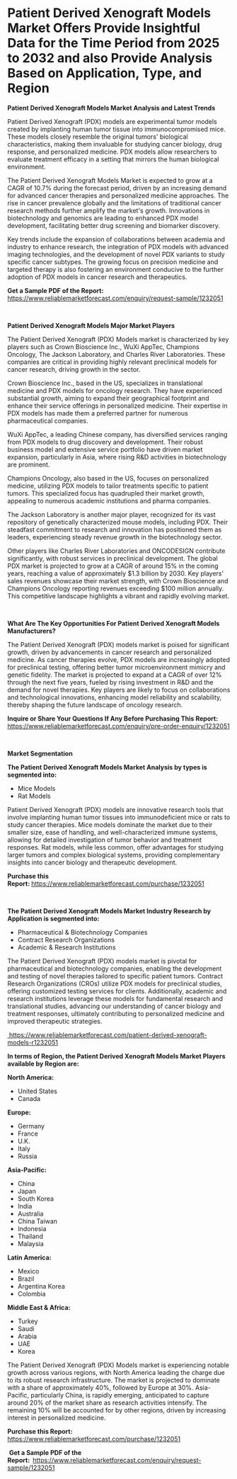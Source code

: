 <p><h1>Patient Derived Xenograft Models Market Offers Provide Insightful Data for the Time Period from 2025 to 2032 and also Provide Analysis Based on Application, Type, and Region</h1></p><p><strong>Patient Derived Xenograft Models Market Analysis and Latest Trends</strong></p>
<p><p>Patient Derived Xenograft (PDX) models are experimental tumor models created by implanting human tumor tissue into immunocompromised mice. These models closely resemble the original tumors' biological characteristics, making them invaluable for studying cancer biology, drug response, and personalized medicine. PDX models allow researchers to evaluate treatment efficacy in a setting that mirrors the human biological environment.</p><p>The Patient Derived Xenograft Models Market is expected to grow at a CAGR of 10.7% during the forecast period, driven by an increasing demand for advanced cancer therapies and personalized medicine approaches. The rise in cancer prevalence globally and the limitations of traditional cancer research methods further amplify the market's growth. Innovations in biotechnology and genomics are leading to enhanced PDX model development, facilitating better drug screening and biomarker discovery.</p><p>Key trends include the expansion of collaborations between academia and industry to enhance research, the integration of PDX models with advanced imaging technologies, and the development of novel PDX variants to study specific cancer subtypes. The growing focus on precision medicine and targeted therapy is also fostering an environment conducive to the further adoption of PDX models in cancer research and therapeutics.</p></p>
<p><strong>Get a Sample PDF of the Report:&nbsp;</strong> <a href="https://www.reliablemarketforecast.com/enquiry/request-sample/1232051?utm_campaign=1097&utm_medium=2&utm_source=Github&utm_content=ia&utm_term=13042025&utm_id=patient-derived-xenograft-models">https://www.reliablemarketforecast.com/enquiry/request-sample/1232051</a></p>
<p>&nbsp;</p>
<p><strong>Patient Derived Xenograft Models Major Market Players</strong></p>
<p><p>The Patient Derived Xenograft (PDX) Models market is characterized by key players such as Crown Bioscience Inc., WuXi AppTec, Champions Oncology, The Jackson Laboratory, and Charles River Laboratories. These companies are critical in providing highly relevant preclinical models for cancer research, driving growth in the sector.</p><p>Crown Bioscience Inc., based in the US, specializes in translational medicine and PDX models for oncology research. They have experienced substantial growth, aiming to expand their geographical footprint and enhance their service offerings in personalized medicine. Their expertise in PDX models has made them a preferred partner for numerous pharmaceutical companies.</p><p>WuXi AppTec, a leading Chinese company, has diversified services ranging from PDX models to drug discovery and development. Their robust business model and extensive service portfolio have driven market expansion, particularly in Asia, where rising R&D activities in biotechnology are prominent. </p><p>Champions Oncology, also based in the US, focuses on personalized medicine, utilizing PDX models to tailor treatments specific to patient tumors. This specialized focus has quadrupled their market growth, appealing to numerous academic institutions and pharma companies.</p><p>The Jackson Laboratory is another major player, recognized for its vast repository of genetically characterized mouse models, including PDX. Their steadfast commitment to research and innovation has positioned them as leaders, experiencing steady revenue growth in the biotechnology sector.</p><p>Other players like Charles River Laboratories and ONCODESIGN contribute significantly, with robust services in preclinical development. The global PDX market is projected to grow at a CAGR of around 15% in the coming years, reaching a value of approximately $1.3 billion by 2030. Key players' sales revenues showcase their market strength, with Crown Bioscience and Champions Oncology reporting revenues exceeding $100 million annually. This competitive landscape highlights a vibrant and rapidly evolving market.</p></p>
<p>&nbsp;</p>
<p><strong>What Are The Key Opportunities For Patient Derived Xenograft Models Manufacturers?</strong></p>
<p><p>The Patient Derived Xenograft (PDX) models market is poised for significant growth, driven by advancements in cancer research and personalized medicine. As cancer therapies evolve, PDX models are increasingly adopted for preclinical testing, offering better tumor microenvironment mimicry and genetic fidelity. The market is projected to expand at a CAGR of over 12% through the next five years, fueled by rising investment in R&D and the demand for novel therapies. Key players are likely to focus on collaborations and technological innovations, enhancing model reliability and scalability, thereby shaping the future landscape of oncology research.</p></p>
<p><strong>Inquire or Share Your Questions If Any Before Purchasing This Report:</strong> <a href="https://www.reliablemarketforecast.com/enquiry/pre-order-enquiry/1232051?utm_campaign=1097&utm_medium=2&utm_source=Github&utm_content=ia&utm_term=13042025&utm_id=patient-derived-xenograft-models">https://www.reliablemarketforecast.com/enquiry/pre-order-enquiry/1232051</a></p>
<p>&nbsp;</p>
<p><strong>Market Segmentation</strong></p>
<p><strong>The Patient Derived Xenograft Models Market Analysis by types is segmented into:</strong></p>
<p><ul><li>Mice Models</li><li>Rat Models</li></ul></p>
<p><p>Patient Derived Xenograft (PDX) models are innovative research tools that involve implanting human tumor tissues into immunodeficient mice or rats to study cancer therapies. Mice models dominate the market due to their smaller size, ease of handling, and well-characterized immune systems, allowing for detailed investigation of tumor behavior and treatment responses. Rat models, while less common, offer advantages for studying larger tumors and complex biological systems, providing complementary insights into cancer biology and therapeutic development.</p></p>
<p><strong>Purchase this Report:&nbsp;</strong><a href="https://www.reliablemarketforecast.com/purchase/1232051?utm_campaign=1097&utm_medium=2&utm_source=Github&utm_content=ia&utm_term=13042025&utm_id=patient-derived-xenograft-models">https://www.reliablemarketforecast.com/purchase/1232051</a></p>
<p>&nbsp;</p>
<p><strong>The Patient Derived Xenograft Models Market Industry Research by Application is segmented into:</strong></p>
<p><ul><li>Pharmaceutical & Biotechnology Companies</li><li>Contract Research Organizations</li><li>Academic & Research Institutions</li></ul></p>
<p><p>The Patient Derived Xenograft (PDX) models market is pivotal for pharmaceutical and biotechnology companies, enabling the development and testing of novel therapies tailored to specific patient tumors. Contract Research Organizations (CROs) utilize PDX models for preclinical studies, offering customized testing services for clients. Additionally, academic and research institutions leverage these models for fundamental research and translational studies, advancing our understanding of cancer biology and treatment responses, ultimately contributing to personalized medicine and improved therapeutic strategies.</p></p>
<p><a href="https://www.reliablemarketforecast.com/patient-derived-xenograft-models-r1232051?utm_campaign=1097&utm_medium=2&utm_source=Github&utm_content=ia&utm_term=13042025&utm_id=patient-derived-xenograft-models">&nbsp;https://www.reliablemarketforecast.com/patient-derived-xenograft-models-r1232051</a></p>
<p><strong>In terms of Region, the Patient Derived Xenograft Models Market Players available by Region are:</strong></p>
<p>
    <p> <strong> North America: </strong>
        <ul>
            <li>United States</li>
            <li>Canada</li>
        </ul>
        </p> 
    <p> <strong> Europe: </strong>
        <ul>
            <li>Germany</li>
            <li>France</li>
            <li>U.K.</li>
            <li>Italy</li>
            <li>Russia</li>
        </ul>
        </p> 
    <p> <strong> Asia-Pacific: </strong>
        <ul>
            <li>China</li>
            <li>Japan</li>
            <li>South Korea</li>
            <li>India</li>
            <li>Australia</li>
            <li>China Taiwan</li>
            <li>Indonesia</li>
            <li>Thailand</li>
            <li>Malaysia</li>
        </ul>
        </p> 
    <p> <strong> Latin America: </strong>
        <ul>
            <li>Mexico</li>
            <li>Brazil</li>
            <li>Argentina Korea</li>
            <li>Colombia</li>
        </ul>
        </p> 
    <p> <strong> Middle East & Africa: </strong>
        <ul>
            <li>Turkey</li>
            <li>Saudi</li>
            <li>Arabia</li>
            <li>UAE</li>
            <li>Korea</li>
        </ul>
    </p>
    </p>
<p><p>The Patient Derived Xenograft (PDX) Models market is experiencing notable growth across various regions, with North America leading the charge due to its robust research infrastructure. The market is projected to dominate with a share of approximately 40%, followed by Europe at 30%. Asia-Pacific, particularly China, is rapidly emerging, anticipated to capture around 20% of the market share as research activities intensify. The remaining 10% will be accounted for by other regions, driven by increasing interest in personalized medicine.</p></p>
<p><strong>Purchase this Report: </strong><a href="https://www.reliablemarketforecast.com/purchase/1232051?utm_campaign=1097&utm_medium=2&utm_source=Github&utm_content=ia&utm_term=13042025&utm_id=patient-derived-xenograft-models">https://www.reliablemarketforecast.com/purchase/1232051</a></p>
<p>&nbsp;<strong>Get a Sample PDF of the Report:&nbsp;&nbsp;</strong><a href="https://www.reliablemarketforecast.com/enquiry/request-sample/1232051?utm_campaign=1097&utm_medium=2&utm_source=Github&utm_content=ia&utm_term=13042025&utm_id=patient-derived-xenograft-models">https://www.reliablemarketforecast.com/enquiry/request-sample/1232051</a></p>
<p><strong></strong></p>
<p><p></p><p></p><p></p></p>